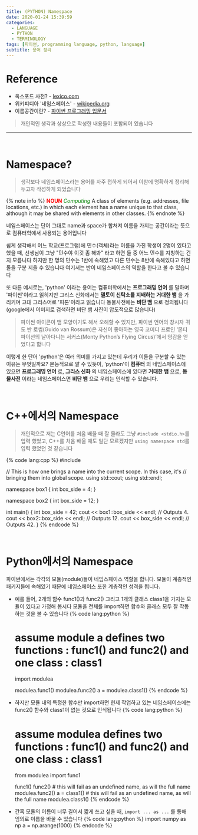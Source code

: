 ```yaml
---
title: (PYTHON) Namespace
date: 2020-01-24 15:39:59
categories:
  - LANGUAGE
  - PYTHON
  - TERMINOLOGY
tags: [파이썬, programming language, python, language]
subtitle: 용어 정리
---
```



# Reference

- 옥스포드 사전? - [lexico.com](https://www.lexico.com/definition/namespace)
- 위키피디아 '네임스페이스' - [wikipedia.org](https://en.wikipedia.org/wiki/Namespace)
- 이름공간이란? - [파이썬 프로그래밍 입문서](https://python.bakyeono.net/chapter-8-3.html)

> 개인적인 생각과 상상으로 작성한 내용들이 포함되어 있습니다

------
</br>

# Namespace?

> 생각보다 네임스페이스라는 용어를 자주 접하게 되어서 이참에 명확하게 정리해두고자 작성하게 되었습니다

{% note info %}
<strong style="color:red">NOUN</strong>
  <span style="color:green">*Computing*</span>
    A class of elements (e.g. addresses, file locations, etc.) in which each element has a name unique to that class, although it may be shared with elements in other classes.
{% endnote %}

네임스페이스는 단어 그대로 name과 space가 합쳐져 이름을 가지는 공간이라는 뜻으로 컴퓨터학에서 사용되는 용어입니다

쉽게 생각해서 어느 학교(프로그램)에 민수(객체)라는 이름을 가진 학생이 2명이 있다고 했을 때,
선생님이 그냥 "민수야 이것 좀 해봐" 라고 하면 둘 중 어느 민수를 지칭하는 건지 모릅니다
하지만 한 명의 민수는 1반에 속해있고 다른 민수는 8반에 속해있다고 하면 둘을 구분 지을 수 있습니다
여기서는 반이 네임스페이스의 역할을 한다고 볼 수 있습니다

또 다른 예시로는,
'python' 이라는 용어는 컴퓨터학에서는 __프로그래밍 언어__ 를 말하며 '파이썬'이라고 읽히지만
그리스 신화에서는 __델토이 신탁소를 지배하는 거대한 뱀__ 을 가리키며 고대 그리스어로 '피톤'이라고 읽습니다
동물사전에는 __비단 뱀__ 으로 정의됩니다 (google에서 이미지로 검색하면 비단 뱀 사진이 압도적으로 많습니다)
> 파이썬 아이콘이 뱀 모양이기도 해서 오해할 수 있지만, 파이썬 언어의 창시자 귀도 반 로썸(Guido van Rossum)은 자신이 좋아하는 영국 코미디 프로인 ‘몬티 파이선의 날아다니는 서커스(Monty Python’s Flying Circus)’에서 영감을 얻었다고 합니다

이렇게 한 단어 'python'은 여러 의미를 가지고 있는데 우리가 이들을 구분할 수 있는 이유는 무엇일까요?
본능적으로 알 수 있듯이, 'python'이 **컴퓨터** 의 네임스페이스에 있으면 __프로그래밍 언어__ 로,
**그리스 신화** 의 네임스페이스에 있다면 __거대한 뱀__ 으로, **동물사전** 이라는 네임스페이스면 __비단 뱀__ 으로
우리는 인식할 수 있습니다.


</br>

# C++에서의 Namespace

>개인적으로 저는 C언어를 처음 배울 때 잘 몰라도 그냥 `#include <stdio.h>`를 입력 했었고,
  C++를 처음 배울 때도 일단 모르겠지만 `using namespace std`를 입력 했었던 것 같습니다

{% code lang:cpp %}
  #include <iostream>

  // This is how one brings a name into the current scope.  In this case, it's
  // bringing them into global scope.
  using std::cout;
  using std::endl;

  namespace box1 {
      int box_side = 4;
  }

  namespace box2 {
      int box_side = 12;
  }

  int main() {
      int box_side = 42;
      cout << box1::box_side << endl;  // Outputs 4.
      cout << box2::box_side << endl;  // Outputs 12.
      cout << box_side << endl;  // Outputs 42.
  }   {% endcode %}

</br>

# Python에서의 Namespace

파이썬에서는 각각의 모듈(module)들이 네임스페이스 역할을 합니다.
모듈이 계층적인 패키지들에 속해있기 때문에 네임스페이스 또한 계층적인 성격을 띕니다.

- 예를 들어, 2개의 함수 func1()과 func2() 그리고 1개의 클래스 class1을 가지는 모듈이 있다고 가정해 봅시다
  모듈을 전체를 import하면 함수와 클래스 모두 잘 작동하는 것을 볼 수 있습니다
{% code lang:python %}
  # assume module a defines two functions : func1() and func2() and one class : class1
  import modulea

  modulea.func1()
  modulea.func2()
  a = modulea.class1()  {% endcode %}


- 하지만 모듈 내의 특정한 함수만 import하면 현제 작업하고 있는 네임스페이스에는 func2() 함수와 class1이 없는 것으로 인식됩니다
{% code lang:python %}
  # assume modulea defines two functions : func1() and func2() and one class : class1
  from modulea import func1

  func1()
  func2() # this will fail as an undefined name, as will the full name modulea.func2()
  a = class1() # this will fail as an undefined name, as will the full name modulea.class1()  {% endcode %}


- 간혹 모듈의 이름이 너무 길어서 짧게 쓰고 싶을 때, `import ... as ...` 를 통해 임의로 이름을 바꿀 수 있습니다
{% code lang:python %}
  import numpy as np
  a = np.arange(1000)  {% endcode %}
